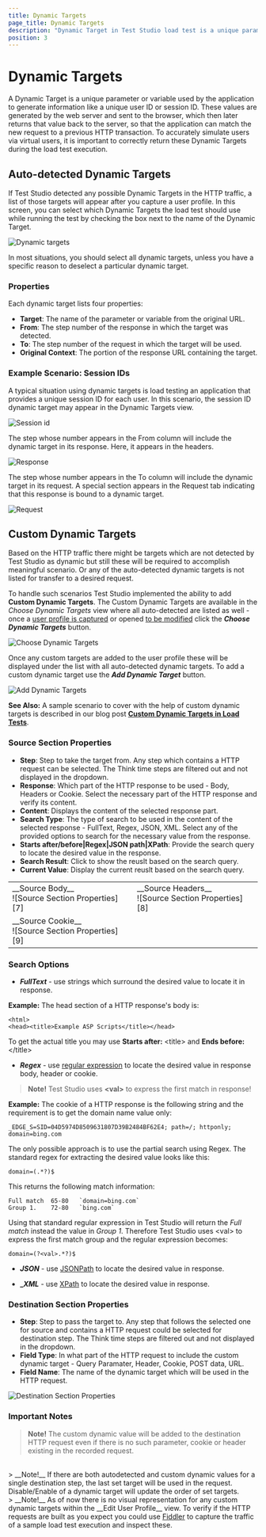 ```yaml
---
title: Dynamic Targets
page_title: Dynamic Targets
description: "Dynamic Target in Test Studio load test is a unique parameter or variable used by the application to generate information like a unique user ID or session ID. Configure the dynamic parameters in load test user profile. parameterize load test in test studio. dynamic values in load test. dynamic headers dynamic cookies dynamic "
position: 3
---
```

# Dynamic Targets

A Dynamic Target is a unique parameter or variable used by the application to generate information like a unique user ID or session ID. These values are generated by the web server and sent to the browser, which then later returns that value back to the server, so that the application can match the new request to a previous HTTP transaction. To accurately simulate users via virtual users, it is important to correctly return these Dynamic Targets during the load test execution.

## Auto-detected Dynamic Targets

If Test Studio detected any possible Dynamic Targets in the HTTP traffic, a list of those targets will appear after you capture a user profile. In this screen, you can select which Dynamic Targets the load test should use while running the test by checking the box next to the name of the Dynamic Target.

![Dynamic targets][1]

In most situations, you should select all dynamic targets, unless you have a specific reason to deselect a particular dynamic target.

### Properties

Each dynamic target lists four properties:

- **Target**: The name of the parameter or variable from the original URL.
- **From**: The step number of the response in which the target was detected.
- **To**: The step number of the request in which the target will be used.
- **Original Context**: The portion of the response URL containing the target.

### Example Scenario: Session IDs

A typical situation using dynamic targets is load testing an application that provides a unique session ID for each user. In this scenario, the session ID dynamic target may appear in the Dynamic Targets view.

![Session id][2]

The step whose number appears in the From column will include the dynamic target in its response. Here, it appears in the headers.

![Response][3]

The step whose number appears in the To column will include the dynamic target in its request. A special section appears in the Request tab indicating that this response is bound to a dynamic target.

![Request][4]

## Custom Dynamic Targets

Based on the HTTP traffic there might be targets which are not detected by Test Studio as dynamic but still these will be required to accomplish meaningful scenario. Or any of the auto-detected dynamic targets is not listed for transfer to a desired request.

To handle such scenarios Test Studio implemented the ability to add __Custom Dynamic Targets__. The Custom Dynamic Targets are available in the _Choose Dynamic Targets_ view where all auto-detected are listed as well - once a <a href="/features/testing-types/load-testing/capturing-traffic" target="_blank">user profile is captured</a> or opened <a href="/features/testing-types/load-testing/modifying-tests" target="_blank">to be modified</a> click the ___Choose Dynamic Targets___ button. 

![Choose Dynamic Targets][5]

Once any custom targets are added to the user profile these will be displayed under the list with all auto-detected dynamic targets. To add a custom dynamic target use the ___Add Dynamic Target___ button. 

![Add Dynamic Targets][6]

__See Also:__ A sample scenario to cover with the help of custom dynamic targets is described in our blog post <a href="https://www.telerik.com/blogs/custom-dynamic-targets-in-load-tests" target="_blank">__Custom Dynamic Targets in Load Tests__</a>.

### Source Section Properties

- **Step**: Step to take the target from. Any step which contains a HTTP request can be selected. The Think time steps are filtered out and not displayed in the dropdown.
- **Response**: Which part of the HTTP response to be used - Body, Headers or Cookie. Select the necessary part of the HTTP response and verify its content.
- **Content**: Displays the content of the selected response part.
- **Search Type**: The type of search to be used in the content of the selected response - FullText, Regex, JSON, XML. Select any of the provided options to search for the necessary value from the response.
- **Starts after/before|Regex|JSON path|XPath**: Provide the search query to locate the desired value in the response.
- **Search Result**: Click to show the reuslt based on the search query.
- **Current Value**: Display the current reuslt based on the search query.

<table id="no-table">
	<tr>
		<td>__Source Body__<br>![Source Section Properties][7]</td>
		<td>__Source Headers__<br>![Source Section Properties][8]</td>
    </tr>
    <tr>
        <td>__Source Cookie__<br>![Source Section Properties][9]</td>
	</tr>
<table>

### Search Options

- ___FullText___ - use strings which surround the desired value to locate it in response. 

__Example:__ The head section of a HTTP response's body is:

```
<html>
<head><title>Example ASP Scripts</title></head>
```

To get the actual title you may use __Starts after:__ \<title\> and __Ends before:__ \</title\>

- ___Regex___ - use <a href="https://docs.microsoft.com/en-us/dotnet/standard/base-types/regular-expression-language-quick-reference" target="_blank">regular expression</a> to locate the desired value in response body, header or cookie.

> __Note!__ Test Studio uses __\<val\>__ to express the first match in response!

__Example:__ The cookie of a HTTP response is the following string and the requirement is to get the domain name value only:

```
_EDGE_S=SID=04D5974D8509631807D39B2484BF62E4; path=/; httponly; domain=bing.com
```

The only possible approach is to use the partial search using Regex. The standard regex for extracting the desired value looks like this:

```
domain=(.*?)$
```

This returns the following match information:

```
Full match	65-80	`domain=bing.com`
Group 1.	72-80	`bing.com`
```

Using that standard regular expression in Test Studio will return the _Full match_ instead the value in _Group 1_. Therefore Test Studio uses \<val\> to express the first match group and the regular expression becomes:

```
domain=(?<val>.*?)$
```

- ___JSON___ - use <a href="http://goessner.net/articles/JsonPath/index.html#e3" target="_blank">JSONPath</a> to locate the desired value in response.

- __\__XML___ - use <a href="https://msdn.microsoft.com/en-us/library/ms256122(v=vs.110).aspx" target="_blank">XPath</a> to locate the desired value in response.

### Destination Section Properties

- **Step**: Step to pass the target to. Any step that follows the selected one for source and contains a HTTP request could be selected for destination step. The Think time steps are filtered out and not displayed in the dropdown.
- **Field Type**: In what part of the HTTP request to include the custom dynamic target - Query Paramater, Header, Cookie, POST data, URL.
- **Field Name**: The name of the dynamic target which will be used in the HTTP request.

![Destination Section Properties][10]

### Important Notes

> __Note!__ The custom dynamic value will be added to the destination HTTP request even if there is no such parameter, cookie or header existing in the recorded request.
<br>
> __Note!__ If there are both autodetected and custom dynamic values for a single destination step, the last set target will be used in the request. Disable/Enable of a dynamic target will update the order of set targets. 
<br>
> __Note!__ As of now there is no visual representation for any custom dynamic targets within the __Edit User Profile__ view. To verify if the HTTP requests are built as you expect you could use <a href="https://www.telerik.com/fiddler" target="_blank">Fiddler</a> to capture the traffic of a sample load test execution and inspect these.

[1]: /img/features/testing-types/load-testing/dynamic-targets/fig1.png
[2]: /img/features/testing-types/load-testing/dynamic-targets/fig2.png
[3]: /img/features/testing-types/load-testing/dynamic-targets/fig3.png
[4]: /img/features/testing-types/load-testing/dynamic-targets/fig4.png
[5]: /img/features/testing-types/load-testing/dynamic-targets/fig5.png
[6]: /img/features/testing-types/load-testing/dynamic-targets/fig6.png
[7]: /img/features/testing-types/load-testing/dynamic-targets/fig7.png
[8]: /img/features/testing-types/load-testing/dynamic-targets/fig7a.png
[9]: /img/features/testing-types/load-testing/dynamic-targets/fig7b.png
[10]: /img/features/testing-types/load-testing/dynamic-targets/fig8.png
